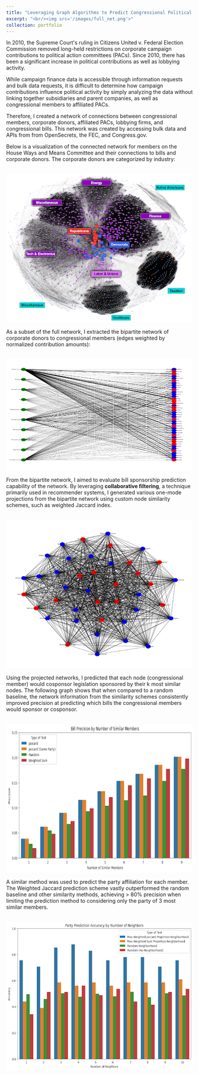 ```yaml
---
title: "Leveraging Graph Algorithms to Predict Congressional Political Activity through Campaign Finance Networks"
excerpt: "<br/><img src='/images/full_net.png'>"
collection: portfolio
---
```

<p>In 2010, the Supreme Court's ruling in Citizens United v. Federal Election Commission removed long-held restrictions on corporate campaign contributions to political action committees (PACs). Since 2010, there has been a significant increase in political contributions as well as lobbying activity.<p>

<p> While campaign finance data is accessible through information requests and bulk data requests, it is difficult to determine how campaign contributions influence political activity by simply analyzing the data without linking together subsidiaries and parent companies, as well as congressional members to affiliated PACs. <p>

<p>Therefore, I created a network of connections between congressional members, corporate donors, affiliated PACs, lobbying firms, and congressional bills. This network was created by accessing bulk data and APIs from from OpenSecrets, the FEC, and Congress.gov.<p>

<p> Below is a visualization of the connected network for members on the House Ways and Means Committee and their connections to bills and corporate donors. The corporate donors are categorized by industry: <p>

<p><p>

<br/><img src="/images/full_net.png" width="600" height="400">

<p>As a subset of the full network, I extracted the bipartite network of corporate donors to congressional members (edges weighted by normalized contribution amounts): <p>

<p><p>

<br/><img src="/images/bipartite.png" width="500" height="300">

 From the bipartite network, I aimed to evaluate bill sponsorship prediction capability of the network. By leveraging **collaborative filtering**, a technique primarily used in recommender systems, I generated various one-mode projections from the bipartite network using custom node similarity schemes, such as weighted Jaccard index. 

<p><p>

<br/><img src="/images/bip_proj.png" width="600" height="400">

<p> Using the projected networks, I predicted that each node (congressional member) would cosponsor legislation sponsored by their k most similar nodes. The following graph shows that when compared to a random baseline, the network information from the similarity schemes consistently improved precision at predicting which bills the congressional members would sponsor or cosponsor. <p>

<p><p>

<br/><img src="/images/bill_prec.png" width="600" height="400">

<p> A similar method was used to predict the party affiliation for each member. The Weighted Jaccard prediction scheme vastly outperformed the random baseline and other similarity methods, achieving > 80% precision when limiting the prediction method to considering only the party of 3 most similar members. <p>

<p><p>

<br/><img src="/images/party_pred.png" width="600" height="400">








